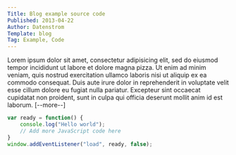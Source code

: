 ```yaml
---
Title: Blog example source code
Published: 2013-04-22
Author: Datenstrom
Template: blog
Tag: Example, Code
---
```

Lorem ipsum dolor sit amet, consectetur adipisicing elit, sed do eiusmod tempor incididunt ut labore et dolore magna pizza. Ut enim ad minim veniam, quis nostrud exercitation ullamco laboris nisi ut aliquip ex ea commodo consequat. Duis aute irure dolor in reprehenderit in voluptate velit esse cillum dolore eu fugiat nulla pariatur. Excepteur sint occaecat cupidatat non proident, sunt in culpa qui officia deserunt mollit anim id est laborum. [--more--]

``` javascript
var ready = function() {
    console.log("Hello world");
    // Add more JavaScript code here
}
window.addEventListener("load", ready, false);
```
